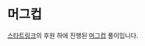 # 머그컵


[스타트링크](http://startlink.io/)의 후원 하에 진행된 [머그컵](https://www.acmicpc.net/contest/view/213) 풀이입니다.
